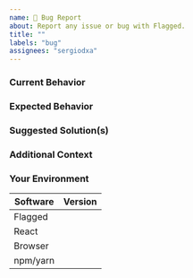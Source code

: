```yaml
---
name: 🐞 Bug Report
about: Report any issue or bug with Flagged.
title: ""
labels: "bug"
assignees: "sergiodxa"
---
```


### Current Behavior

<!-- If applicable, add screenshots/code to help explain your problem. -->

### Expected Behavior

<!-- A clear and concise description of what you expected to happen. -->

### Suggested Solution(s)

<!-- How could we solve this bug? What changes would need to be made? -->

### Additional Context

<!-- Add any other context about the problem here.  -->

### Your Environment

<!-- PLEASE FILL THIS OUT -->

| Software | Version |
| -------- | ------- |
| Flagged  |         |
| React    |         |
| Browser  |         |
| npm/yarn |         |
